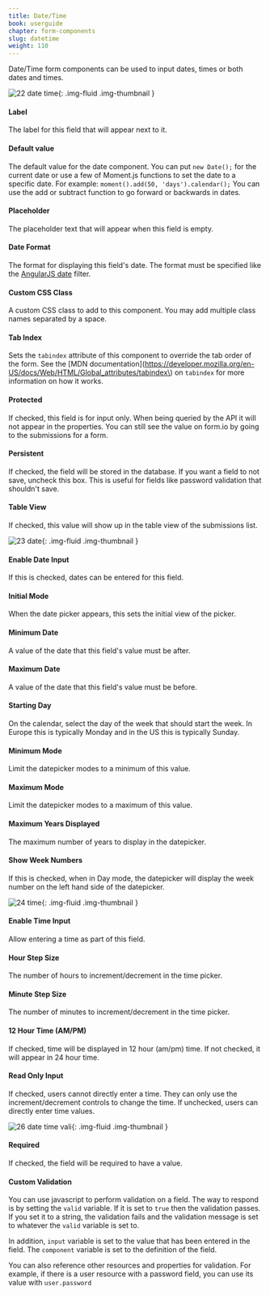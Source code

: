 ```yaml
---
title: Date/Time
book: userguide
chapter: form-components
slug: datetime
weight: 110
---
```

Date/Time form components can be used to input dates, times or both dates and times.

![22 date time](/assets/img/formio-date-time-help-form.png){: .img-fluid .img-thumbnail }

#### Label

The label for this field that will appear next to it.

#### Default value

The default value for the date component. You can put `new Date();` for the current date or use a few of Moment.js functions to set the date to a specific date. For example: `moment().add(50, 'days').calendar();` You can use the add or subtract function to go forward or backwards in dates.

#### Placeholder

The placeholder text that will appear when this field is empty.

#### Date Format

The format for displaying this field's date. The format must be specified like the [AngularJS date](https://docs.angularjs.org/api/ng/filter/date) filter.

#### Custom CSS Class

A custom CSS class to add to this component. You may add multiple class names separated by a space.

#### Tab Index

Sets the `tabindex` attribute of this component to override the tab order of the form. See the [MDN documentation](https://developer.mozilla.org/en-US/docs/Web/HTML/Global_attributes/tabindex\) on `tabindex` for more information on how it works.

#### Protected

If checked, this field is for input only. When being queried by the API it will not appear in the properties. You can still see the value on form.io by going to the submissions for a form.

#### Persistent

If checked, the field will be stored in the database. If you want a field to not save, uncheck this box. This is useful for fields like password validation that shouldn't save.

#### Table View

If checked, this value will show up in the table view of the submissions list.

![23 date](https://cloud.githubusercontent.com/assets/13321142/13097253/30722118-d4e5-11e5-9a59-4363e16abbed.png){: .img-fluid .img-thumbnail }

#### Enable Date Input

If this is checked, dates can be entered for this field.

#### Initial Mode

When the date picker appears, this sets the initial view of the picker.

#### Minimum Date

A value of the date that this field's value must be after.

#### Maximum Date

A value of the date that this field's value must be before.

#### Starting Day

On the calendar, select the day of the week that should start the week. In Europe this is typically Monday and in the US this is typically Sunday.

#### Minimum Mode

Limit the datepicker modes to a minimum of this value.

#### Maximum Mode

Limit the datepicker modes to a maximum of this value.

#### Maximum Years Displayed

The maximum number of years to display in the datepicker.

#### Show Week Numbers

If this is checked, when in Day mode, the datepicker will display the week number on the left hand side of the datepicker.

![24 time](https://cloud.githubusercontent.com/assets/13321142/13097250/306ccb82-d4e5-11e5-898c-9573b3debd35.png){: .img-fluid .img-thumbnail }

#### Enable Time Input

Allow entering a time as part of this field.

#### Hour Step Size

The number of hours to increment/decrement in the time picker.

#### Minute Step Size

The number of minutes to increment/decrement in the time picker.

#### 12 Hour Time (AM/PM)

If checked, time will be displayed in 12 hour (am/pm) time. If not checked, it will appear in 24 hour time.

#### Read Only Input

If checked, users cannot directly enter a time. They can only use the increment/decrement controls to change the time. If unchecked, users can directly enter time values.

![26 date time vali](https://cloud.githubusercontent.com/assets/13321142/13097248/3065c90e-d4e5-11e5-8eb3-ec4853e41dd9.png){: .img-fluid .img-thumbnail }

#### Required

If checked, the field will be required to have a value.

#### Custom Validation

You can use javascript to perform validation on a field. The way to respond is by setting the `valid` variable. If it is set to `true` then the validation passes. If you set it to a string, the validation fails and the validation message is set to whatever the `valid` variable is set to.


In addition, `input` variable is set to the value that has been entered in the field. The `component` variable is set to the definition of the field.


You can also reference other resources and properties for validation. For example, if there is a user resource with a password field, you can use its value with `user.password`
